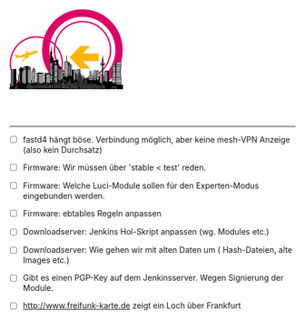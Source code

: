 ![Logo](https://raw.githubusercontent.com/oszilloskop/DiesUndDas/master/logo-ffm.png)  

<br>
<br>

---

- [ ] fastd4 hängt böse. Verbindung möglich, aber keine mesh-VPN Anzeige (also kein Durchsatz)
- [ ] Firmware: Wir müssen über 'stable < test' reden.  
- [ ] Firmware: Welche Luci-Module sollen für den Experten-Modus eingebunden werden.  
- [ ] Firmware: ebtables Regeln anpassen  
- [ ] Downloadserver: Jenkins Hol-Skript anpassen (wg. Modules etc.)  
- [ ] Downloadserver: Wie gehen wir mit alten Daten um ( Hash-Dateien, alte Images etc.)  
- [ ] Gibt es einen PGP-Key auf dem Jenkinsserver. Wegen Signierung der Module.

- [ ] http://www.freifunk-karte.de zeigt ein Loch über Frankfurt  
